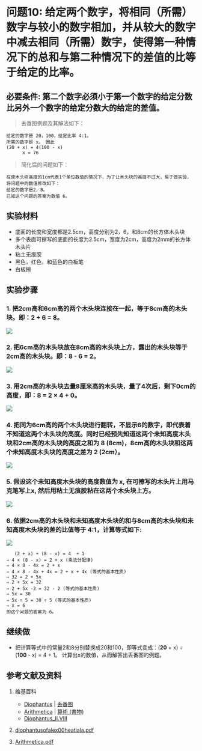 # 问题10: 给定两个数字，将相同（所需）数字与较小的数字相加，并从较大的数字中减去相同（所需）数字，使得第一种情况下的总和与第二种情况下的差值的比等于给定的比率。

## 必要条件: 第二个数字必须小于第一个数字的给定分数比另外一个数字的给定分数大的给定的差值。

> 丢番图例题及其解法如下：
>  
	给定的数字是 20，100，给定比率 4:1。
	所需的数字是 x。 因此
	(20 + x) = 4(100 - x)
	      x = 76

> 简化后的问题如下：
>  
	在使木头块高度的1cm代表1个单位数值的情况下，为了让木头块的高度不过大，易于做实验，将问题中的数值修改如下：
	给定的数字是2，8。
	已知这个问题的答案为数值 6。

## 实验材料

- 底面的长度和宽度都是2.5cm，高度分别为2，6，和8cm的长方体木头块
- 多个表面可擦写的底面的长度为2.5cm，宽度为2cm，高度为2mm的长方体木头片
- 粘土无痕胶
- 黑色，红色，和蓝色的白板笔
- 白板擦

## 实验步骤

### 1. 把2cm高和6cm高的两个木头块连接在一起，等于8cm高的木头块。即：2 + 6 = 8。
![](/images/函数和极限/丢番图的《算术》中典型的推演实验/卷1/问题10/1a1.jpg)

### 2. 把6cm高的木头块放在8cm高的木头块上方，露出的木头块等于2cm高的木头块。即：8 - 6 = 2。
![](/images/函数和极限/丢番图的《算术》中典型的推演实验/卷1/问题10/1a2.jpg)

### 3. 用2cm高的木头块去量8厘米高的木头块，量了4次后，剩下0cm的高度，即：8 = 2 × 4 + 0。
![](/images/函数和极限/丢番图的《算术》中典型的推演实验/卷1/问题10/1a3.jpg)

### 4. 把同为6cm高的两个木头块进行翻转，不显示6的数字，即代表着不知道这两个木头块的高度。同时已经预先知道这两个未知高度木头块和2cm高的木头块的高度之和为 8 (8cm)，8cm高的木头块和这两个未知高度木头块的高度之差为 2 (2cm）。
![](/images/函数和极限/丢番图的《算术》中典型的推演实验/卷1/问题10/1a4.jpg)

### 5. 假设这个未知高度木头块的高度数值为 x, 在可擦写的木头片上用马克笔写上x, 然后用粘土无痕胶粘在这两个木头块上方。
![](/images/函数和极限/丢番图的《算术》中典型的推演实验/卷1/问题10/1a5.jpg)

### 6. 依据2cm高的木头块和未知高度木头块的和与8cm高的木头块和未知高度木头块的差的比值等于 4:1，计算等式如下:
![](/images/函数和极限/丢番图的《算术》中典型的推演实验/卷1/问题10/1a6.jpg)

	   (2 + x) ÷ (8 - x) = 4  ÷ 1 
	⇒ 4 × (8 - x) = 2 + x (乘法分配律)
	⇒ 4 × 8 - 4x = 2 + x
	⇒ 4 × 8 - 4x + 4x = 2 + x + 4x (等式的基本性质)
	⇒ 32 = 2 + 5x
	⇒ 2 + 5x = 32 
	⇒ 2 + 5x -2 = 32 - 2 (等式的基本性质)
	⇒ 5x = 30
	⇒ 5x ÷ 5 = 30 ÷ 5 (等式的基本性质)
	⇒ x = 6
	即这个问题的答案为 6。  

## 继续做

- 把计算等式中的常量2和8分别替换成20和100，即等式变成：(**20** + x) ÷ (**100** - x) = 4  ÷ 1。 计算出x的数值，从而解答出丢番图的例题。

## 参考文献及资料

1. 维基百科
	- [Diophantus](https://en.wikipedia.org/wiki/Diophantus) | [丢番图](https://zh.wikipedia.org/wiki/丢番图) 
	- [Arithmetica](https://en.wikipedia.org/wiki/Arithmetica) | [算術 (書物)](https://ja.wikipedia.org/wiki/%E7%AE%97%E8%A1%93_(%E6%9B%B8%E7%89%A9)) 
	- [Diophantus_II.VIII](https://en.wikipedia.org/wiki/Diophantus_II.VIII) 

2. [diophantusofalex00heatiala.pdf](https://archive.org/download/diophantusofalex00heatiala/diophantusofalex00heatiala.pdf) 
3. [Arithmetica.pdf](https://staff.um.edu.mt/jmus1/Diophantus.pdf) 



